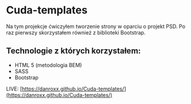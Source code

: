 # Cuda-templates
Na tym projekcje ćwiczyłem tworzenie strony w oparciu o projekt PSD. Po raz pierwszy skorzystałem również z biblioteki Bootstrap.

## Technologie z których korzystałem:

 - HTML 5 (metodologia BEM)
 - SASS
 - Bootstrap
 
 LIVE: [https://danroxx.github.io/Cuda-templates/](https://danroxx.github.io/Cuda-templates/)

